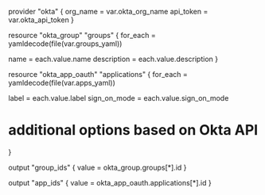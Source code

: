 provider "okta" {
  org_name = var.okta_org_name
  api_token = var.okta_api_token
}

resource "okta_group" "groups" {
  for_each = yamldecode(file(var.groups_yaml))

  name = each.value.name
  description = each.value.description
}

resource "okta_app_oauth" "applications" {
  for_each = yamldecode(file(var.apps_yaml))

  label = each.value.label
  sign_on_mode = each.value.sign_on_mode
  # additional options based on Okta API
}

output "group_ids" {
  value = okta_group.groups[*].id
}

output "app_ids" {
  value = okta_app_oauth.applications[*].id
}